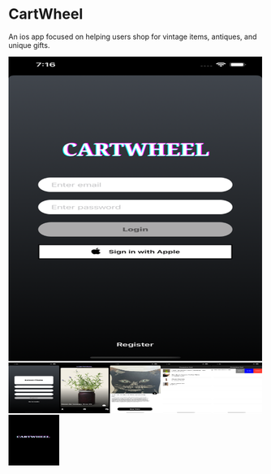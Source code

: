 # CartWheel

An ios app focused on helping users shop for vintage items, antiques, and unique gifts. 

<img src="Screenshot/Login.png" width="500" height="600"><img src="Screenshot/Register.png" width="100" height="100"><img src="Screenshot/Home.png" width="100" height="100"><img src="Screenshot/Details.png" width="100" height="100"><img src="Screenshot/Cart.png" width="100" height="100"><img src="Screenshot/Options.png" width="100" height="100"><img src="Screenshot/Launch.png" width="100" height="100">
